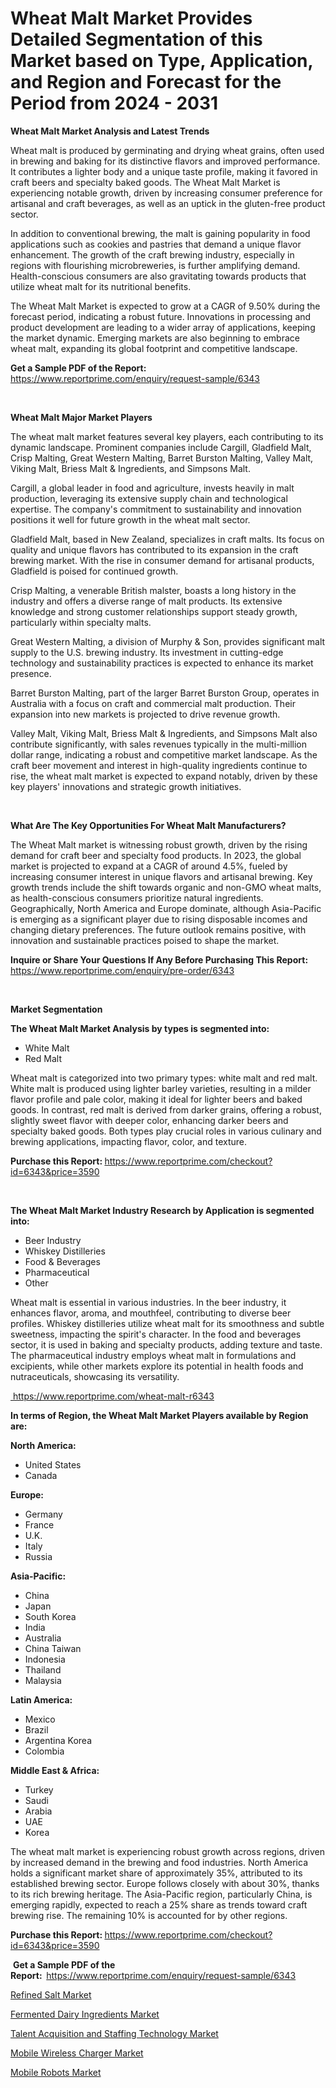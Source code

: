 <p><h1>Wheat Malt Market Provides Detailed Segmentation of this Market based on Type, Application, and Region and Forecast for the Period from 2024 - 2031</h1></p><p><strong>Wheat Malt Market Analysis and Latest Trends</strong></p>
<p><p>Wheat malt is produced by germinating and drying wheat grains, often used in brewing and baking for its distinctive flavors and improved performance. It contributes a lighter body and a unique taste profile, making it favored in craft beers and specialty baked goods. The Wheat Malt Market is experiencing notable growth, driven by increasing consumer preference for artisanal and craft beverages, as well as an uptick in the gluten-free product sector. </p><p>In addition to conventional brewing, the malt is gaining popularity in food applications such as cookies and pastries that demand a unique flavor enhancement. The growth of the craft brewing industry, especially in regions with flourishing microbreweries, is further amplifying demand. Health-conscious consumers are also gravitating towards products that utilize wheat malt for its nutritional benefits.</p><p>The Wheat Malt Market is expected to grow at a CAGR of 9.50% during the forecast period, indicating a robust future. Innovations in processing and product development are leading to a wider array of applications, keeping the market dynamic. Emerging markets are also beginning to embrace wheat malt, expanding its global footprint and competitive landscape.</p></p>
<p><strong>Get a Sample PDF of the Report:&nbsp;</strong> <a href="https://www.reportprime.com/enquiry/request-sample/6343?utm_campaign=7&utm_medium=2&utm_source=Github&utm_content=ia&utm_term=25112024&utm_id=wheat-malt">https://www.reportprime.com/enquiry/request-sample/6343</a></p>
<p>&nbsp;</p>
<p><strong>Wheat Malt Major Market Players</strong></p>
<p><p>The wheat malt market features several key players, each contributing to its dynamic landscape. Prominent companies include Cargill, Gladfield Malt, Crisp Malting, Great Western Malting, Barret Burston Malting, Valley Malt, Viking Malt, Briess Malt & Ingredients, and Simpsons Malt. </p><p>Cargill, a global leader in food and agriculture, invests heavily in malt production, leveraging its extensive supply chain and technological expertise. The company's commitment to sustainability and innovation positions it well for future growth in the wheat malt sector.</p><p>Gladfield Malt, based in New Zealand, specializes in craft malts. Its focus on quality and unique flavors has contributed to its expansion in the craft brewing market. With the rise in consumer demand for artisanal products, Gladfield is poised for continued growth.</p><p>Crisp Malting, a venerable British malster, boasts a long history in the industry and offers a diverse range of malt products. Its extensive knowledge and strong customer relationships support steady growth, particularly within specialty malts.</p><p>Great Western Malting, a division of Murphy & Son, provides significant malt supply to the U.S. brewing industry. Its investment in cutting-edge technology and sustainability practices is expected to enhance its market presence.</p><p>Barret Burston Malting, part of the larger Barret Burston Group, operates in Australia with a focus on craft and commercial malt production. Their expansion into new markets is projected to drive revenue growth.</p><p>Valley Malt, Viking Malt, Briess Malt & Ingredients, and Simpsons Malt also contribute significantly, with sales revenues typically in the multi-million dollar range, indicating a robust and competitive market landscape. As the craft beer movement and interest in high-quality ingredients continue to rise, the wheat malt market is expected to expand notably, driven by these key players' innovations and strategic growth initiatives.</p></p>
<p>&nbsp;</p>
<p><strong>What Are The Key Opportunities For Wheat Malt Manufacturers?</strong></p>
<p><p>The Wheat Malt market is witnessing robust growth, driven by the rising demand for craft beer and specialty food products. In 2023, the global market is projected to expand at a CAGR of around 4.5%, fueled by increasing consumer interest in unique flavors and artisanal brewing. Key growth trends include the shift towards organic and non-GMO wheat malts, as health-conscious consumers prioritize natural ingredients. Geographically, North America and Europe dominate, although Asia-Pacific is emerging as a significant player due to rising disposable incomes and changing dietary preferences. The future outlook remains positive, with innovation and sustainable practices poised to shape the market.</p></p>
<p><strong>Inquire or Share Your Questions If Any Before Purchasing This Report:</strong> <a href="https://www.reportprime.com/enquiry/pre-order/6343?utm_campaign=7&utm_medium=2&utm_source=Github&utm_content=ia&utm_term=25112024&utm_id=wheat-malt">https://www.reportprime.com/enquiry/pre-order/6343</a></p>
<p>&nbsp;</p>
<p><strong>Market Segmentation</strong></p>
<p><strong>The Wheat Malt Market Analysis by types is segmented into:</strong></p>
<p><ul><li>White Malt</li><li>Red Malt</li></ul></p>
<p><p>Wheat malt is categorized into two primary types: white malt and red malt. White malt is produced using lighter barley varieties, resulting in a milder flavor profile and pale color, making it ideal for lighter beers and baked goods. In contrast, red malt is derived from darker grains, offering a robust, slightly sweet flavor with deeper color, enhancing darker beers and specialty baked goods. Both types play crucial roles in various culinary and brewing applications, impacting flavor, color, and texture.</p></p>
<p><strong>Purchase this Report:&nbsp;</strong><a href="https://www.reportprime.com/checkout?id=6343&price=3590&utm_campaign=7&utm_medium=2&utm_source=Github&utm_content=ia&utm_term=25112024&utm_id=wheat-malt">https://www.reportprime.com/checkout?id=6343&price=3590</a></p>
<p>&nbsp;</p>
<p><strong>The Wheat Malt Market Industry Research by Application is segmented into:</strong></p>
<p><ul><li>Beer Industry</li><li>Whiskey Distilleries</li><li>Food & Beverages</li><li>Pharmaceutical</li><li>Other</li></ul></p>
<p><p>Wheat malt is essential in various industries. In the beer industry, it enhances flavor, aroma, and mouthfeel, contributing to diverse beer profiles. Whiskey distilleries utilize wheat malt for its smoothness and subtle sweetness, impacting the spirit's character. In the food and beverages sector, it is used in baking and specialty products, adding texture and taste. The pharmaceutical industry employs wheat malt in formulations and excipients, while other markets explore its potential in health foods and nutraceuticals, showcasing its versatility.</p></p>
<p><a href="https://www.reportprime.com/wheat-malt-r6343?utm_campaign=7&utm_medium=2&utm_source=Github&utm_content=ia&utm_term=25112024&utm_id=wheat-malt">&nbsp;https://www.reportprime.com/wheat-malt-r6343</a></p>
<p><strong>In terms of Region, the Wheat Malt Market Players available by Region are:</strong></p>
<p>
    <p> <strong> North America: </strong>
        <ul>
            <li>United States</li>
            <li>Canada</li>
        </ul>
        </p> 
    <p> <strong> Europe: </strong>
        <ul>
            <li>Germany</li>
            <li>France</li>
            <li>U.K.</li>
            <li>Italy</li>
            <li>Russia</li>
        </ul>
        </p> 
    <p> <strong> Asia-Pacific: </strong>
        <ul>
            <li>China</li>
            <li>Japan</li>
            <li>South Korea</li>
            <li>India</li>
            <li>Australia</li>
            <li>China Taiwan</li>
            <li>Indonesia</li>
            <li>Thailand</li>
            <li>Malaysia</li>
        </ul>
        </p> 
    <p> <strong> Latin America: </strong>
        <ul>
            <li>Mexico</li>
            <li>Brazil</li>
            <li>Argentina Korea</li>
            <li>Colombia</li>
        </ul>
        </p> 
    <p> <strong> Middle East & Africa: </strong>
        <ul>
            <li>Turkey</li>
            <li>Saudi</li>
            <li>Arabia</li>
            <li>UAE</li>
            <li>Korea</li>
        </ul>
    </p>
    </p>
<p><p>The wheat malt market is experiencing robust growth across regions, driven by increased demand in the brewing and food industries. North America holds a significant market share of approximately 35%, attributed to its established brewing sector. Europe follows closely with about 30%, thanks to its rich brewing heritage. The Asia-Pacific region, particularly China, is emerging rapidly, expected to reach a 25% share as trends toward craft brewing rise. The remaining 10% is accounted for by other regions.</p></p>
<p><strong>Purchase this Report: </strong><a href="https://www.reportprime.com/checkout?id=6343&price=3590&utm_campaign=7&utm_medium=2&utm_source=Github&utm_content=ia&utm_term=25112024&utm_id=wheat-malt">https://www.reportprime.com/checkout?id=6343&price=3590</a></p>
<p>&nbsp;<strong>Get a Sample PDF of the Report:&nbsp;&nbsp;</strong><a href="https://www.reportprime.com/enquiry/request-sample/6343?utm_campaign=7&utm_medium=2&utm_source=Github&utm_content=ia&utm_term=25112024&utm_id=wheat-malt">https://www.reportprime.com/enquiry/request-sample/6343</a></p>
<p><strong></strong></p>
<p><p><a href="https://github.com/angelajermaine/Market-Research-Report-List-5/blob/main/refined-salt-market.md?utm_campaign=7&utm_medium=2&utm_source=Github&utm_content=ia&utm_term=25112024&utm_id=wheat-malt">Refined Salt Market</a></p><p><a href="https://github.com/provorikovar/Market-Research-Report-List-6/blob/main/fermented-dairy-ingredients-market.md?utm_campaign=7&utm_medium=2&utm_source=Github&utm_content=ia&utm_term=25112024&utm_id=wheat-malt">Fermented Dairy Ingredients Market</a></p><p><a href="https://issuu.com/reportprime-2/docs/talent-acquisition-and-staffing-tec_3b7aa16ca7892e?utm_campaign=7&utm_medium=2&utm_source=Github&utm_content=ia&utm_term=25112024&utm_id=wheat-malt">Talent Acquisition and Staffing Technology Market</a></p><p><a href="https://www.linkedin.com/pulse/global-mobile-wireless-charger-market-size-trends-analysis-0yhnc?utm_campaign=7&utm_medium=2&utm_source=Github&utm_content=ia&utm_term=25112024&utm_id=wheat-malt">Mobile Wireless Charger Market</a></p><p><a href="https://www.linkedin.com/pulse/surfing-mobile-robots-wave-riding-market-currents-2031-reseachly-ul4be?utm_campaign=7&utm_medium=2&utm_source=Github&utm_content=ia&utm_term=25112024&utm_id=wheat-malt">Mobile Robots Market</a></p></p>